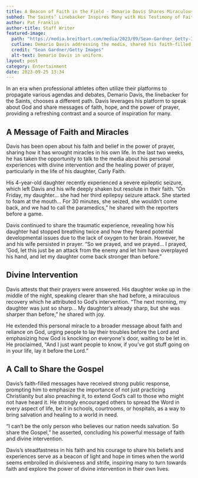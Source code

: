 ```yaml
---
title: A Beacon of Faith in the Field - Demario Davis Shares Miraculous, Spirit-Filled Message
subhed: The Saints’ Linebacker Inspires Many with His Testimony of Faith and Divine Intervention during a Press Conference
author: Pat Franklin
author-title: Staff Writer
featured-image: 
  path: "https://media.breitbart.com/media/2023/09/Sean-Gardner_Getty-Images-640x480.jpg"
  cutline: Demario Davis addressing the media, shared his faith-filled message.
  credit: "Sean Gardner/Getty Images"
  alt-text: Demario Davis in uniform.
layout: post
category: Entertainment
date: 2023-09-25 13:34
---
```


In an era when professional athletes often utilize their platforms to propagate various agendas and debates, Demario Davis, the linebacker for the Saints, chooses a different path. Davis leverages his platform to speak about God and share messages of faith, hope, and the power of prayer, providing a refreshing contrast and a source of inspiration for many.

## A Message of Faith and Miracles
Davis has been open about his faith and belief in the power of prayer, sharing how it has wrought miracles in his own life. In the last two weeks, he has taken the opportunity to talk to the media about his personal experiences with divine intervention and the healing power of prayer, particularly in the life of his daughter, Carly Faith.

His 4-year-old daughter recently experienced a severe epileptic seizure, which left Davis and his wife deeply shaken but resolute in their faith. “On Friday, my daughter… she had her third epilepsy seizure attack. She started to foam at the mouth… For 30 minutes, she seized, she wouldn’t come back, and we had to call the paramedics,” he shared with the reporters before a game.

Davis continued to share the traumatic experience, revealing how his daughter had stopped breathing twice and how they feared potential developmental issues due to the lack of oxygen to her brain. However, he and his wife persisted in prayer. “So we prayed, and we prayed… I prayed, ‘God, let this just be an attack from the enemy and let him have overplayed his hand, and let my daughter come back stronger than before.”

## Divine Intervention
Davis attests that their prayers were answered. His daughter woke up in the middle of the night, speaking clearer than she had before, a miraculous recovery which he attributed to God’s intervention. “The next morning, my daughter was just so sharp… My daughter’s already sharp, but she was sharper than before,” he shared with joy.

He extended this personal miracle to a broader message about faith and reliance on God, urging people to lay their troubles before the Lord and emphasizing how God is knocking on everyone's door, waiting to be let in. He proclaimed, “And I just want people to know, if you’ve got stuff going on in your life, lay it before the Lord.”

## A Call to Share the Gospel
Davis’s faith-filled messages have received strong public response, prompting him to emphasize the importance of not just practicing Christianity but also preaching it, to extend God’s call to those who might not have heard it. He strongly encouraged others to spread the Word in every aspect of life, be it in schools, courtrooms, or hospitals, as a way to bring salvation and healing to a world in need.

“I can’t be the only person who believes our nation needs salvation. So share the Gospel,” he asserted, concluding his powerful message of faith and divine intervention.

Davis’s steadfastness in his faith and his courage to share his beliefs and experiences serve as a beacon of light and hope in times when the world seems embroiled in divisiveness and strife, inspiring many to turn towards faith and explore the power of divine intervention in their own lives.
